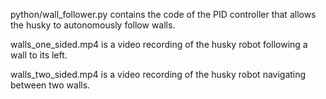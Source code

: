 python/wall_follower.py contains the code of the PID controller that allows the husky to autonomously follow walls. 

walls_one_sided.mp4 is a video recording of the husky robot following a wall to its left. 

walls_two_sided.mp4 is a video recording of the husky robot navigating between two walls.
